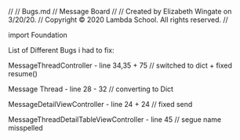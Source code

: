 //
//  Bugs.md
//  Message Board
//
//  Created by Elizabeth Wingate on 3/20/20.
//  Copyright © 2020 Lambda School. All rights reserved.
//

import Foundation

List of Different Bugs i had to fix:

MessageThreadController - line 34,35 + 75 // switched to dict + fixed resume()

Message Thread - line 28 - 32 // converting to Dict 

MessageDetailViewController - line 24 + 24 // fixed send 

MessageThreadDetailTableViewController - line 45 // segue name misspelled 
